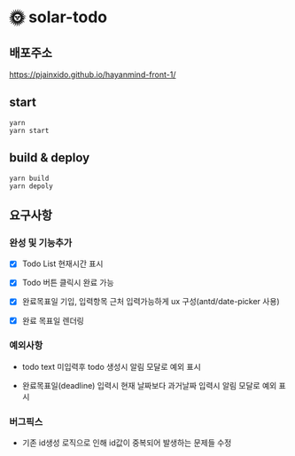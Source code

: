 # 🌞 solar-todo

## 배포주소

https://pjainxido.github.io/hayanmind-front-1/

## start

```
yarn
yarn start
```

## build & deploy

```
yarn build
yarn depoly
```

## 요구사항

### 완성 및 기능추가

- [x] Todo List 현재시간 표시
- [x] Todo 버튼 클릭시 완료 가능

- [x] 완료목표일 기입, 입력항목 근처 입력가능하게 ux 구성(antd/date-picker 사용)

- [x] 완료 목표일 렌더링

### 예외사항

- todo text 미입력후 todo 생성시 알림 모달로 예외 표시

- 완료목표일(deadline) 입력시 현재 날짜보다 과거날짜 입력시 알림 모달로 예외 표시

### 버그픽스

- 기존 id생성 로직으로 인해 id값이 중복되어 발생하는 문제들 수정

